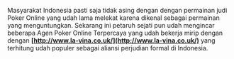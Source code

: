 Masyarakat Indonesia pasti saja tidak asing dengan dengan permainan judi Poker Online yang udah lama melekat karena dikenal sebagai permainan yang menguntungkan. Sekarang ini petaruh sejati pun udah mengincar beberapa Agen Poker Online Terpercaya yang udah bekerja mirip dengan dengan **[http://www.la-vina.co.uk/](http://www.la-vina.co.uk/)** yang terhitung udah populer sebagai aliansi perjudian formal di Indonesia.
